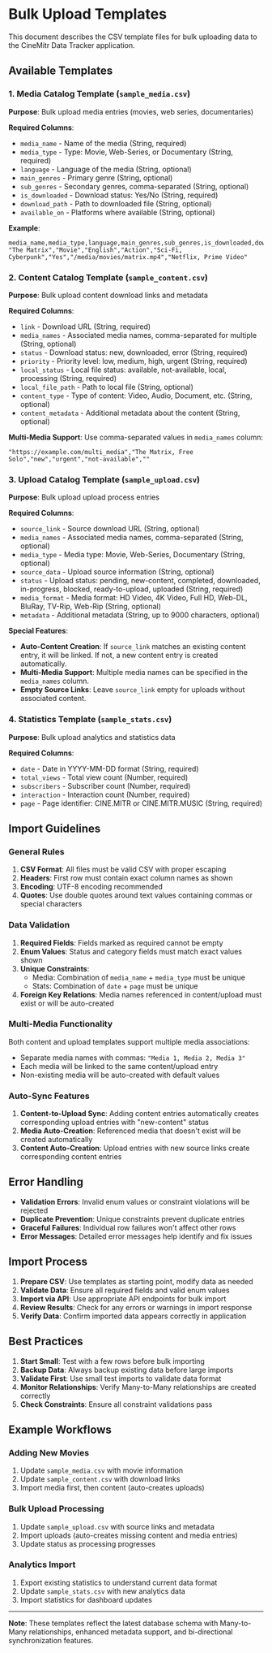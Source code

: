 # Bulk Upload Templates

This document describes the CSV template files for bulk uploading data to the CineMitr Data Tracker application.

## Available Templates

### 1. Media Catalog Template (`sample_media.csv`)

**Purpose**: Bulk upload media entries (movies, web series, documentaries)

**Required Columns**:
- `media_name` - Name of the media (String, required)
- `media_type` - Type: Movie, Web-Series, or Documentary (String, required)
- `language` - Language of the media (String, optional)
- `main_genres` - Primary genre (String, optional)
- `sub_genres` - Secondary genres, comma-separated (String, optional)
- `is_downloaded` - Download status: Yes/No (String, required)
- `download_path` - Path to downloaded file (String, optional)
- `available_on` - Platforms where available (String, optional)

**Example**:
```csv
media_name,media_type,language,main_genres,sub_genres,is_downloaded,download_path,available_on
"The Matrix","Movie","English","Action","Sci-Fi, Cyberpunk","Yes","/media/movies/matrix.mp4","Netflix, Prime Video"
```

### 2. Content Catalog Template (`sample_content.csv`)

**Purpose**: Bulk upload content download links and metadata

**Required Columns**:
- `link` - Download URL (String, required)
- `media_names` - Associated media names, comma-separated for multiple (String, optional)
- `status` - Download status: new, downloaded, error (String, required)
- `priority` - Priority level: low, medium, high, urgent (String, required)
- `local_status` - Local file status: available, not-available, local, processing (String, required)
- `local_file_path` - Path to local file (String, optional)
- `content_type` - Type of content: Video, Audio, Document, etc. (String, optional)
- `content_metadata` - Additional metadata about the content (String, optional)

**Multi-Media Support**: Use comma-separated values in `media_names` column:
```csv
"https://example.com/multi_media","The Matrix, Free Solo","new","urgent","not-available",""
```

### 3. Upload Catalog Template (`sample_upload.csv`)

**Purpose**: Bulk upload upload process entries

**Required Columns**:
- `source_link` - Source download URL (String, optional)
- `media_names` - Associated media names, comma-separated (String, optional)
- `media_type` - Media type: Movie, Web-Series, Documentary (String, optional)
- `source_data` - Upload source information (String, optional)
- `status` - Upload status: pending, new-content, completed, downloaded, in-progress, blocked, ready-to-upload, uploaded (String, required)
- `media_format` - Media format: HD Video, 4K Video, Full HD, Web-DL, BluRay, TV-Rip, Web-Rip (String, optional)
- `metadata` - Additional metadata (String, up to 9000 characters, optional)

**Special Features**:
- **Auto-Content Creation**: If `source_link` matches an existing content entry, it will be linked. If not, a new content entry is created automatically.
- **Multi-Media Support**: Multiple media names can be specified in the `media_names` column.
- **Empty Source Links**: Leave `source_link` empty for uploads without associated content.

### 4. Statistics Template (`sample_stats.csv`)

**Purpose**: Bulk upload analytics and statistics data

**Required Columns**:
- `date` - Date in YYYY-MM-DD format (String, required)
- `total_views` - Total view count (Number, required)
- `subscribers` - Subscriber count (Number, required)
- `interaction` - Interaction count (Number, required)  
- `page` - Page identifier: CINE.MITR or CINE.MITR.MUSIC (String, required)

## Import Guidelines

### General Rules

1. **CSV Format**: All files must be valid CSV with proper escaping
2. **Headers**: First row must contain exact column names as shown
3. **Encoding**: UTF-8 encoding recommended
4. **Quotes**: Use double quotes around text values containing commas or special characters

### Data Validation

1. **Required Fields**: Fields marked as required cannot be empty
2. **Enum Values**: Status and category fields must match exact values shown
3. **Unique Constraints**: 
   - Media: Combination of `media_name` + `media_type` must be unique
   - Stats: Combination of `date` + `page` must be unique
4. **Foreign Key Relations**: Media names referenced in content/upload must exist or will be auto-created

### Multi-Media Functionality

Both content and upload templates support multiple media associations:
- Separate media names with commas: `"Media 1, Media 2, Media 3"`
- Each media will be linked to the same content/upload entry
- Non-existing media will be auto-created with default values

### Auto-Sync Features

1. **Content-to-Upload Sync**: Adding content entries automatically creates corresponding upload entries with "new-content" status
2. **Media Auto-Creation**: Referenced media that doesn't exist will be created automatically
3. **Content Auto-Creation**: Upload entries with new source links create corresponding content entries

## Error Handling

- **Validation Errors**: Invalid enum values or constraint violations will be rejected
- **Duplicate Prevention**: Unique constraints prevent duplicate entries
- **Graceful Failures**: Individual row failures won't affect other rows
- **Error Messages**: Detailed error messages help identify and fix issues

## Import Process

1. **Prepare CSV**: Use templates as starting point, modify data as needed
2. **Validate Data**: Ensure all required fields and valid enum values
3. **Import via API**: Use appropriate API endpoints for bulk import
4. **Review Results**: Check for any errors or warnings in import response
5. **Verify Data**: Confirm imported data appears correctly in application

## Best Practices

1. **Start Small**: Test with a few rows before bulk importing
2. **Backup Data**: Always backup existing data before large imports
3. **Validate First**: Use small test imports to validate data format
4. **Monitor Relationships**: Verify Many-to-Many relationships are created correctly
5. **Check Constraints**: Ensure all constraint validations pass

## Example Workflows

### Adding New Movies
1. Update `sample_media.csv` with movie information
2. Update `sample_content.csv` with download links
3. Import media first, then content (auto-creates uploads)

### Bulk Upload Processing
1. Update `sample_upload.csv` with source links and metadata
2. Import uploads (auto-creates missing content and media entries)
3. Update status as processing progresses

### Analytics Import
1. Export existing statistics to understand current data format
2. Update `sample_stats.csv` with new analytics data
3. Import statistics for dashboard updates

---

**Note**: These templates reflect the latest database schema with Many-to-Many relationships, enhanced metadata support, and bi-directional synchronization features.